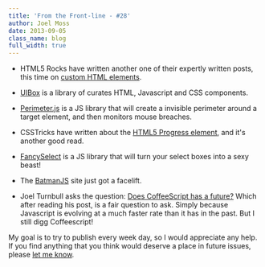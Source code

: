 ```yaml
---
title: 'From the Front-line - #28'
author: Joel Moss
date: 2013-09-05
class_name: blog
full_width: true
---
```


- HTML5 Rocks have written another one of their expertly written posts, this time on [custom HTML elements](http://www.html5rocks.com/en/tutorials/webcomponents/customelements/).

- [UIBox](http://www.uibox.in/) is a library of curates HTML, Javascript and CSS components.

- [Perimeter.js](http://github.e-sites.nl/perimeter.js/) is a JS library that will create a invisible perimeter around a target element, and then monitors mouse breaches.

- CSSTricks have written about the [HTML5 Progress element](http://css-tricks.com/html5-progress-element/), and it's another good read.

- [FancySelect](http://code.octopuscreative.com/fancyselect/) is a JS library that will turn your select boxes into a sexy beast!

- The [BatmanJS](http://batmanjs.org/) site just got a facelift.

- Joel Turnbull asks the question: [Does CoffeeScript has a future?](http://gaslight.co/blog/does-coffeescript-have-a-future) Which after reading his post, is a fair question to ask. Simply because Javascript is evolving at a much faster rate than it has in the past. But I still digg Coffeescript!

My goal is to try to publish every week day, so I would appreciate any help. If you find anything that you think would deserve a place in future issues, please [let me know](mailto:jmoss@codio.com).